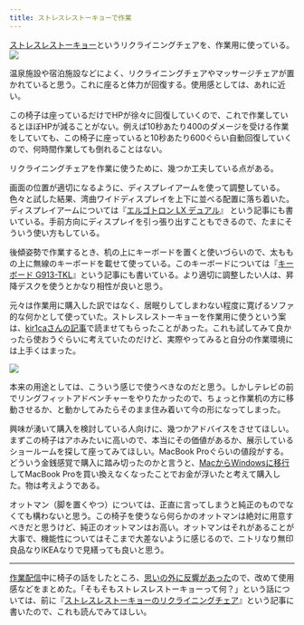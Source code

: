 ```yaml
---
title: ストレスレストーキョーで作業
---
```

[ストレスレストーキョー](https://www.amazon.co.jp/dp/B08B3NM7RW)というリクライニングチェアを、作業用に使っている。![](https://lh3.googleusercontent.com/docs/ADP-6oHGHWZzg-3G19u0xklFAQ0tWjc_jv9Ba-_v7hbXvyCpKnVH-B6pBMLQDKrWcrYE4eVF9yIWR73nELut04saip8TvCB7ECfKkGW1r24AhJNDmXEVCL7LYOszUDAif3TSJt6mGDPhyEkfGFiTh7Lb3412wuZWeuapZO0nymQ1lLhewep0x5-gi5fA_G81Dz-5NA2GC6ZhofMWC-OU_6_uWpPHzrMN3SvPMqso5mkxkUfjaobkaIdrSDnbWz8ZoYOS8jwgcZVjZ9BQLupq6tE_2YZRNxtvzpDVaUQOa_CSNLdEUlH-51EC4aeb_gr3UWuuGSbkwb6XSIRL_aXVNeM96HhD8qe3pGjI3RFzfpkE25b8gXUGV4AaoOoJiyUUAbyg4V99KaBiTVO_rY_AA1J2sTtA1OWGShEwXDW21AHH9nsnB9DobZVEm1p9olazdJUWWimXThyGqOuePPPSrrSC_FuKahsQFQA0om3q3i6B9OfVp9G5MGbGL1VNaHla0funqgCv5ZNUXiRiu3vQbcprAUs8Q_2oXUroKdUpUITzFqlT4Sqe40PIrGqbPevPPCn7Tcc3GqW36Ww36Ed5PO8wy9juVXVSKPllfgBW9XVn6bbGxAJn673p-iEcBlNKd5n6u4MV8LKQpPVCu_WGpl8kHhPnawstcjSYB3_AG3SJWg9vNMQ1irlW61l6Z3q1j2IZH6aqnYociFS0sOm7aRMI4DQkc9p7RxLOy3e59DgKRIkyGDEFrbiyQ0fj68Tk4gWgQqqF1NzhHnYGmFXKCAN66De1ic1FYFrNrZrgKJe2XNI_Y6YGqBTL84A1mmodJABdyVZm9BMOWM7M-r8Nx-jV05iI63fTnn07krvZKW530f5gAMUBXm8ASPk5-OKJtPPS3a-7bmf9NVWrGFBFaxgEmAziDJAHvvmGHIRXOenC1wSAOFE2EskTmssv2b6VPrhlu0zg5Nt6OiHBjbvyM_rL8xvOJHJ7lbKxQZjRL7C2moeewp3V4o-uWLQdiDUzfhueztHc3Sx_VmaLqGMg9A2S5yNiXZRH3nNL0Pp_w0oCeMxcSIeXeCPvlpeAgAiC3FHIJntTibtdkBs-Ll9sqqIGhwZ0iea0l1lzQxTtPMr1OPuFCc4dcfYAL8OPZl7tBWVOiYaWGuAE5wQajlpMXSZF4rKLhDJNw_SCIlxIJ0dW_IuG1WcZ8mQ1amb2V_qPlJL4M-OAL3QOviyGMvs0ioDCdPWzfmxlj51enX23PBVnx6YzZ1pB)

温泉施設や宿泊施設などによく、リクライニングチェアやマッサージチェアが置かれていると思う。これに座ると体力が回復する。使用感としては、あれに近い。

この椅子は座っているだけでHPが徐々に回復していくので、これで作業しているとほぼHPが減ることがない。例えば10秒あたり400のダメージを受ける作業をしていても、この椅子に座っていると10秒あたり600ぐらい自動回復していくので、何時間作業しても倒れることはない。

リクライニングチェアを作業に使うために、幾つか工夫している点がある。

画面の位置が適切になるように、ディスプレイアームを使って調整している。色々と試した結果、湾曲ワイドディスプレイを上下に並べる配置に落ち着いた。ディスプレイアームについては『[エルゴトロン LX デュアル](https://r7kamura.com/articles/2021-02-27-ergotron-lx-dual)』 という記事にも書いている。手前方向にディスプレイを引っ張り出すこともできるので、たまにそういう使い方もしている。

後傾姿勢で作業するとき、机の上にキーボードを置くと使いづらいので、太ももの上に無線のキーボードを載せて使っている。このキーボードについては『[キーボード G913-TKL](https://r7kamura.com/articles/2020-10-21-keyboard-g913-tkl)』という記事にも書いている。より適切に調整したい人は、昇降デスクを使うとかなり相性が良いと思う。

元々は作業用に購入した訳ではなく、居眠りしてしまわない程度に寛げるソファ的な何かとして使っていた。ストレスレストーキョーを作業用に使うという案は、[kir1caさんの記事](https://gadget-shot.com/53119)で読ませてもらったことがあった。これも試してみて良かったら使おうぐらいに考えていたのだけど、実際やってみると自分の作業環境には上手くはまった。

![](https://lh3.googleusercontent.com/docs/ADP-6oFsgggGQLEXTUzor3aoMstuM2lU_5pbC46R46KaF_hrAE2WF7M7IdAD7o9bNeuGLWXBCaQrxz-TK57zBOinXgRFxt3MHBEChc94Tm4BlKv1X-d2oZDm7rlLKT3cd1dbM7Wa3xFailQojtygYy74gjlGSF5jX_4DoeRIBTeAVuFIp-QeOYhO9FvzgWOxyvb7B6rnKaUleKhpSzzACZUSUiWjfBHt0mEZC2j7xZ3af4rZ5We8DeNmkwJGCv-FEOINLAB3M7iPg0FkQt-W1f7t7Md1p_Ogv2aZb6cu3v93tFpvglLhRTEvwKfS4407L8Su-RT_plJuOlt5z5IiSy-MtEic945kaRJCvVs_jIui8FOeMF8X-EOGj7pSbR97krQJAwUSgW0hdU9o5sKFi7U5NgbjqTnUSUcCrpI6herDNAVq5SwUuNaOiNbFHKDu73hMZIN0BRRHjsqPLwVRV5QkEg34pdb_iaYIcGZtzB55PXGrrzcgzQNoyTA_hjYZn9iheGs7Avt9nbiDQ6raJo0FHeikAkKRJGPLnR0O8hluRh6oFaF9thy8IFkh8azklehkQCh5Xi7c9VI473aFkBE1Ou8FZEJgbnnEUJzePhC8dYOKEK72UowS6ytFRzhhOd61YobIqxxNpRqR8qc74pnEMA7Zn1J5Yc-fO87aRcwmzKwqiXXIODPzdq8TMeRXOshjhFnxjmcgh661GEAtAWoW8v_3B8deyvdu6bcR8h0EMjEEjKIfbXZ4yvTUIMpNlHi1uhe3YkSRfGo6Kr9mxKTmm29QDtpEFWhYXaHA6s3Bvct8q4hIAa-DZTzx6IaGjkarsEBL5dKMP7kN8CynT1wO-TS6bcVNXbOe51wQl0EAGtMqrqF19F9Fph9PkGd6-D_R-XUegyA983YHdFZpn3A3jQH2lCc0XNgIfMgDQqwpk-Xc3yAxRl0gv1pqhivckpbnQAdKCxyHLEaLGkNcaWRrt0VLkyD08AOBoxjwHdyZ0GyPGDsBTTo4ZPTSMOM4Rdza6ebxHDHCizITFaAVcV3Ug936tnEsUSJYdjvjNhZiHK5VCvTXRETUp9TJgGXiUZYZ5i8YQdUelipU9iCecQyMfBVl2ETyhcaBM_QetlRgxtl7fiTb132dzYB0psw3d9j3LZFijDUJUkL8DQ1y-OU0f8OBfH6N-6REuTMBqVj4UaLbBapOz0wWGLgA_kKWlRCBN_OC0FC7zyBPbdComiWm5nG1RsAp1lSuHcO_3y1Zww4RsBNX)

本来の用途としては、こういう感じで使うべきなのだと思う。しかしテレビの前でリングフィットアドベンチャーをやりたかったので、ちょっと作業机の方に移動させるか、と動かしてみたらそのまま住み着いて今の形になってしまった。

興味が湧いて購入を検討している人向けに、幾つかアドバイスをさせてほしい。まずこの椅子はアホみたいに高いので、本当にその価値があるか、展示しているショールームを探して座ってみてほしい。MacBook Proぐらいの値段がする。どういう金銭感覚で購入に踏み切ったのかと言うと、[MacからWindowsに移行](https://r7kamura.com/articles/2020-10-04-windows-revolution)してMacBook Proを買い換えなくなったことでお金が浮いたと考えて購入した。物は考えようである。

オットマン（脚を置くやつ）については、正直に言ってしまうと純正のものでなくても構わないと思う。この椅子を使うなら何らかのオットマンは絶対に用意すべきだと思うけど、純正のオットマンはお高い。オットマンはそれがあることが大事で、機能性についてはそこまで大差ないように感じるので、ニトリなり無印良品なりIKEAなりで見繕っても良いと思う。

* * *

[作業配信](https://www.youtube.com/channel/UC5s-KpSDGzxWPWNv94PnJHw)中に椅子の話をしたところ、[思いの外に反響があった](https://scrapbox.io/miyaoka/%E6%97%A5%E5%A0%B12022-05-03)ので、改めて使用感などをまとめた。「そもそもストレスレストーキョーって何？」という話については、前に『[ストレスレストーキョーのリクライニングチェア](https://r7kamura.com/articles/2021-10-22-stressless-tokyo)』という記事に書いたので、これも読んでみてほしい。
